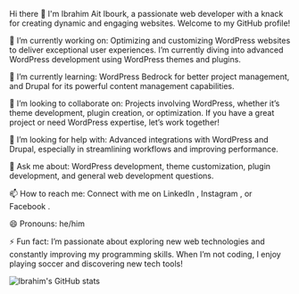 Hi there 👋
I'm Ibrahim Ait Ibourk, a passionate web developer with a knack for creating dynamic and engaging websites. Welcome to my GitHub profile!


🔭 I’m currently working on: Optimizing and customizing WordPress websites to deliver exceptional user experiences. I’m currently diving into advanced WordPress development using WordPress themes and plugins.

🌱 I’m currently learning: WordPress Bedrock for better project management, and Drupal for its powerful content management capabilities.

👯 I’m looking to collaborate on: Projects involving WordPress, whether it’s theme development, plugin creation, or optimization. If you have a great project or need WordPress expertise, let’s work together!

🤔 I’m looking for help with: Advanced integrations with WordPress and Drupal, especially in streamlining workflows and improving performance.

💬 Ask me about: WordPress development, theme customization, plugin development, and general web development questions.

📫 How to reach me: Connect with me on LinkedIn , Instagram , or Facebook .

😄 Pronouns: he/him

⚡ Fun fact: I’m passionate about exploring new web technologies and constantly improving my programming skills. When I’m not coding, I enjoy playing soccer and discovering new tech tools!

![Ibrahim's GitHub stats](https://github-readme-stats.vercel.app/api?username=brahimaitibourk&show_icons=true&theme=transparent)

